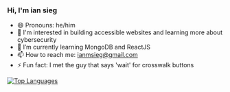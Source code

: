 ### Hi, I'm ian sieg

- 😄 Pronouns: he/him
- 👀 I'm interested in building accessible websites and learning more about cybersecurity
- 🌱 I’m currently learning MongoDB and ReactJS
- 📫 How to reach me: ianmsieg@gmail.com
- ⚡ Fun fact: I met the guy that says 'wait' for crosswalk buttons

<a href="https://github.com/ian-sieg" align="left"><img src="https://github-readme-stats.vercel.app/api/top-langs/?username=ian-sieg&langs_count=6&title_color=ADEFD1FF&text_color=f5f5f5&icon_color=14b8a6&bg_color=171717&hide_border=true&locale=en&custom_title=Top%20%Languages" alt="Top Languages" /></a>
